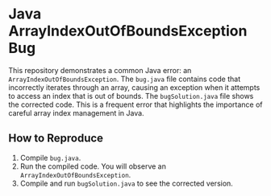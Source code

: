 # Java ArrayIndexOutOfBoundsException Bug

This repository demonstrates a common Java error: an `ArrayIndexOutOfBoundsException`. The `bug.java` file contains code that incorrectly iterates through an array, causing an exception when it attempts to access an index that is out of bounds.  The `bugSolution.java` file shows the corrected code.  This is a frequent error that highlights the importance of careful array index management in Java.

## How to Reproduce
1. Compile `bug.java`.
2. Run the compiled code.  You will observe an `ArrayIndexOutOfBoundsException`.
3. Compile and run `bugSolution.java` to see the corrected version.